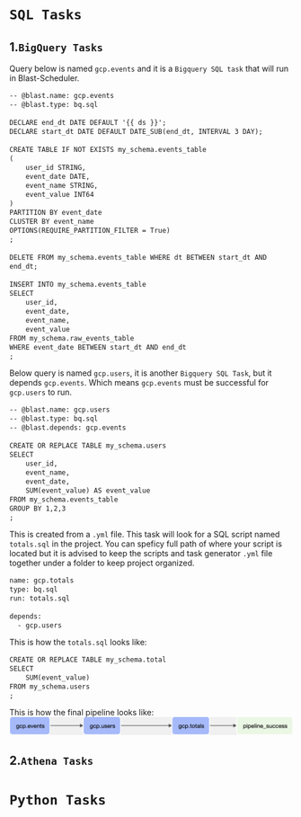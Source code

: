 # `SQL Tasks`

## 1.`BigQuery Tasks`

Query below is named `gcp.events` and it is a `Bigquery SQL task` that will run in Blast-Scheduler.
```
-- @blast.name: gcp.events
-- @blast.type: bq.sql

DECLARE end_dt DATE DEFAULT '{{ ds }}';
DECLARE start_dt DATE DEFAULT DATE_SUB(end_dt, INTERVAL 3 DAY);

CREATE TABLE IF NOT EXISTS my_schema.events_table
(
    user_id STRING,
    event_date DATE,
    event_name STRING,
    event_value INT64
)
PARTITION BY event_date
CLUSTER BY event_name
OPTIONS(REQUIRE_PARTITION_FILTER = True)
;

DELETE FROM my_schema.events_table WHERE dt BETWEEN start_dt AND end_dt;

INSERT INTO my_schema.events_table
SELECT
    user_id,
    event_date,
    event_name,
    event_value
FROM my_schema.raw_events_table
WHERE event_date BETWEEN start_dt AND end_dt
;
```

Below query is named `gcp.users`, it is another `Bigquery SQL Task`, but it depends `gcp.events`. Which means `gcp.events` must be successful for `gcp.users` to run.
```
-- @blast.name: gcp.users
-- @blast.type: bq.sql
-- @blast.depends: gcp.events

CREATE OR REPLACE TABLE my_schema.users
SELECT
    user_id,
    event_name,
    event_date,
    SUM(event_value) AS event_value
FROM my_schema.events_table
GROUP BY 1,2,3
;
```

This is created from a `.yml` file. This task will look for a SQL script named `totals.sql` in the project. You can speficy full path of where your script is located but it is advised to keep the scripts and task generator `.yml` file together under a folder to keep project organized.
```
name: gcp.totals
type: bq.sql
run: totals.sql

depends:
  - gcp.users
```
This is how the `totals.sql` looks like:
```
CREATE OR REPLACE TABLE my_schema.total
SELECT
    SUM(event_value)
FROM my_schema.users
;
```

This is how the final pipeline looks like:
![Image](/assets/gcp_pipe.png "a title")
## 2.`Athena Tasks`


# `Python Tasks`

